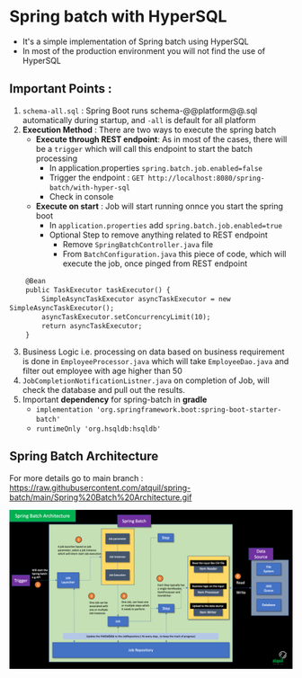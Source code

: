 # Spring batch with HyperSQL
- It's a simple implementation of Spring batch using HyperSQL
- In most of the production environment you will not find the use of HyperSQL
## Important Points : 

1. `schema-all.sql` : Spring Boot runs schema-@@platform@@.sql automatically during startup, and `-all` is default for all platform
2. **Execution Method** : There are two ways to execute the spring batch
   - **Execute through REST endpoint**: As in most of the cases, there will be a `trigger` which will call this endpoint to start the batch processing
       - In application.properties `spring.batch.job.enabled=false`
       - Trigger the endpoint : `GET http://localhost:8080/spring-batch/with-hyper-sql`
       - Check in console
   - **Execute on start** : Job will start running onnce you start the spring boot
     - In `application.properties` add `spring.batch.job.enabled=true`
     - Optional Step to remove anything related to REST endpoint
       - Remove `SpringBatchController.java` file
       - From `BatchConfiguration.java` this piece of code, which will execute the job, once pinged from REST endpoint
```aidl
    @Bean
    public TaskExecutor taskExecutor() {
        SimpleAsyncTaskExecutor asyncTaskExecutor = new SimpleAsyncTaskExecutor();
        asyncTaskExecutor.setConcurrencyLimit(10);
        return asyncTaskExecutor;
    }
```
3. Business Logic i.e. processing on data based on business requirement is done in `EmployeeProcessor.java` which will take `EmployeeDao.java` and filter out employee with age higher than 50
4. `JobCompletionNotificationListner.java` on completion of Job, will check the database and pull out the results.
5. Important **dependency** for spring-batch in **gradle**
   - `implementation 'org.springframework.boot:spring-boot-starter-batch'`
   - `runtimeOnly 'org.hsqldb:hsqldb'`

## Spring Batch Architecture

For more details go to main branch : https://raw.githubusercontent.com/atquil/spring-batch/main/Spring%20Batch%20Architecture.gif 

![Spring Batch Architecture](https://raw.githubusercontent.com/atquil/spring-batch/main/Spring%20Batch%20Architecture.gif)
